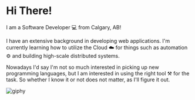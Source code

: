 # Hi There! 
I am a Software Developer 💻 from Calgary, AB! 

I have an extensive background in developing web applications. I'm currently learning how to utilize the Cloud ☁️ for 
things such as automation ⚙️ and building high-scale distributed systems.

Nowadays I'd say I'm not so much interested in picking up new programming languages, but I am interested in using the right tool ⚒️ for the task. So whether I know it or not does not matter, as I'll figure it out. 

![giphy](https://media0.giphy.com/media/v1.Y2lkPTc5MGI3NjExaTRkNjNqeGF3a3l1MmdraXc3czNmeGJmbG5xZWRoaXJnZmZ0Z2k2MSZlcD12MV9pbnRlcm5hbF9naWZfYnlfaWQmY3Q9cw/Lnx5jNeBaylMs/giphy.gif)
